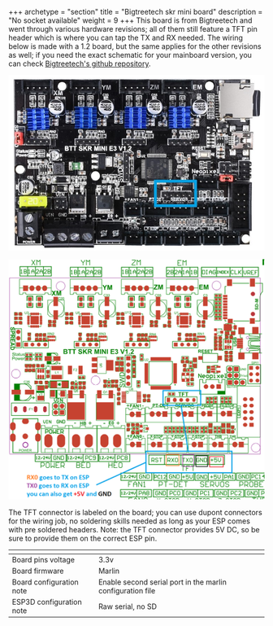 +++
archetype = "section"
title = "Bigtreetech skr mini board"
description = "No socket available"
weight = 9
+++
This board is from Bigtreetech and went through various hardware revisions; all of them still feature a TFT pin header which is where you can tap the TX and RX needed. The wiring below is made with a 1.2 board, but the same applies for the other revisions as well; if you need the exact schematic for your mainboard version, you can check [Bigtreetech's github repository](https://github.com/bigtreetech/BIGTREETECH-SKR-mini-E3/tree/master/hardware).

![step1](mini_12_board.jpg?width=300px)

![step2](skr_mini_12_schematic.png?width=300px)

The TFT connector is labeled on the board; you can use dupont connectors for the wiring job, no soldering skills needed as long as your ESP comes with pre soldered headers. 
Note: the TFT connector provides 5V DC, so be sure to provide them on the correct ESP pin. 

| <!-- -->  | <!-- --> |
|-|-|
| Board pins voltage | 3.3v |
| Board firmware | Marlin | 
| Board configuration note | Enable second serial port in the marlin configuration file |
| ESP3D configuration note | Raw serial, no SD |
